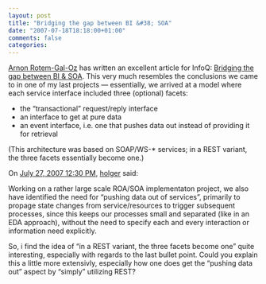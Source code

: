 ```yaml
---
layout: post
title: "Bridging the gap between BI &#38; SOA"
date: "2007-07-18T18:18:00+01:00"
comments: false
categories: 
---
```


<p><a href="http://www.rgoarchitects.com/blog/">Arnon Rotem-Gal-Oz</a> has written an excellent article for InfoQ: <a href="http://www.infoq.com/articles/BI-and-SOA">Bridging the gap between BI &#38; SOA</a>. This very much resembles the conclusions we came to in one of my last projects &#8212; essentially, we arrived at a model where each service interface included three (optional) facets:</p>

<ul>
<li>the &#8220;transactional&#8221; request/reply interface</li>
<li>an interface to get at pure data</li>
<li>an event interface, i.e. one that pushes data out instead of providing it for retrieval</li>
</ul>

<p>(This architecture was based on SOAP/WS-* services; in a REST variant, the three facets essentially become one.)</p>

<section class="comments">



<div class="comment" id="comment-1388">
On <a href="#comment-1388" title="Permalink to this comment">July 27, 2007 12:30 PM</a>, <a href="http://www.holgerarendt.de/uncommented" title="http://www.holgerarendt.de/uncommented" rel="nofollow">holger</a>
said:
<p>Working on a rather large scale ROA/SOA implementaton project, we also have identified the need for &#8220;pushing data out of services&#8221;, primarily to propage state changes from service/resources to trigger subsequent processes, since this keeps our processes small and separated (like in an EDA approach), without the need to specify each and every interaction or information need explicitly.</p>

<p>So, i find the idea of &#8220;in a REST variant, the three facets become one&#8221; quite interesting, especially with regards to the last bullet point. Could you explain this a little more extensivly, especially how one does get the &#8220;pushing data out&#8221; aspect by &#8220;simply&#8221; utilizing REST?</p>


</section>

